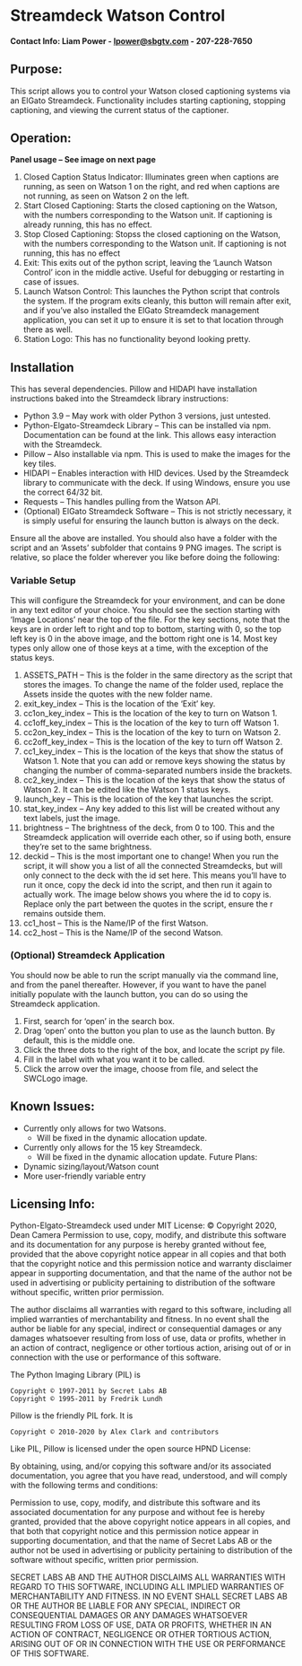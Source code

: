 # Streamdeck Watson Control
#### Contact Info: Liam Power - lpower@sbgtv.com - 207-228-7650

## Purpose:
This script allows you to control your Watson closed captioning systems via an ElGato Streamdeck. Functionality includes starting captioning, stopping captioning, and viewing the current status of the captioner. 
## Operation:
**Panel usage – See image on next page**
1.	Closed Caption Status Indicator: Illuminates green when captions are running, as seen on Watson 1 on the right, and red when captions are not running, as seen on Watson 2 on the left. 
2.	Start Closed Captioning: Starts the closed captioning on the Watson, with the numbers corresponding to the Watson unit. If captioning is already running, this has no effect.
3.	Stop Closed Captioning: Stopss the closed captioning on the Watson, with the numbers corresponding to the Watson unit. If captioning is not running, this has no effect
4.	Exit: This exits out of the python script, leaving the ‘Launch Watson Control’ icon in the middle active. Useful for debugging or restarting in case of issues.
5.	Launch Watson Control: This launches the Python script that controls the system. If the program exits cleanly, this button will remain after exit, and if you’ve also installed the ElGato Streamdeck management application, you can set it up to ensure it is set to that location through there as well.
6.	Station Logo: This has no functionality beyond looking pretty.
 

## Installation 
This has several dependencies. Pillow and HIDAPI have installation instructions baked into the Streamdeck library instructions:
- Python 3.9 – May work with older Python 3 versions, just untested.
- Python-Elgato-Streamdeck Library – This can be installed via npm. Documentation can be found at the link. This allows easy interaction with the Streamdeck.
- Pillow – Also installable via npm. This is used to make the images for the key tiles.
- HIDAPI – Enables interaction with HID devices. Used by the Streamdeck library to communicate with the deck. If using Windows, ensure you use the correct 64/32 bit.
- Requests – This handles pulling from the Watson API.
- (Optional) ElGato Streamdeck Software – This is not strictly necessary, it is simply useful for ensuring the launch button is always on the deck.

Ensure all the above are installed. You should also have a folder with the script and an ‘Assets’ subfolder that contains 9 PNG images. The script is relative, so place the folder wherever you like before doing the following:

### Variable Setup
This will configure the Streamdeck for your environment, and can be done in any text editor of your choice. You should see the section starting with ‘Image Locations’ near the top of the file. For the key sections, note that the keys are in order left to right and top to bottom, starting with 0, so the top left key is 0 in the above image, and the bottom right one is 14. Most key types only allow one of those keys at a time, with the exception of the status keys.
1.	ASSETS_PATH – This is the folder in the same directory as the script that stores the images. To change the name of the folder used, replace the Assets inside the quotes with the new folder name.
2.	exit_key_index – This is the location of the ‘Exit’ key.
3.	cc1on_key_index – This is the location of the key to turn on Watson 1.
4.	cc1off_key_index – This is the location of the key to turn off Watson 1.
5.	cc2on_key_index – This is the location of the key to turn on Watson 2.
6.	cc2off_key_index – This is the location of the key to turn off Watson 2.
7.	cc1_key_index – This is the location of the keys that show the status of Watson 1. Note that you can add or remove keys showing the status by changing the number of comma-separated numbers inside the brackets.
8.	cc2_key_index – This is the location of the keys that show the status of Watson 2. It can be edited like the Watson 1 status keys.
9.	launch_key – This is the location of the key that launches the script.
10.	stat_key_index – Any key added to this list will be created without any text labels, just the image.
11.	brightness – The brightness of the deck, from 0 to 100. This and the Streamdeck application will override each other, so if using both, ensure they’re set to the same brightness.
12.	deckid – This is the most important one to change! When you run the script, it will show you a list of all the connected Streamdecks, but will only connect to the deck with the id set here. This means you’ll have to run it once, copy the deck id into the script, and then run it again to actually work. The image below shows you where the id to copy is. Replace only the part between the quotes in the script, ensure the r remains outside them.
13.	cc1_host – This is the Name/IP of the first Watson.
14.	cc2_host – This is the Name/IP of the second Watson.
 
### (Optional) Streamdeck Application
You should now be able to run the script manually via the command line, and from the panel thereafter. However, if you want to have the panel initially populate with the launch button, you can do so using the Streamdeck application.
1.	First, search for ‘open’ in the search box.
2.	Drag ‘open’ onto the button you plan to use as the launch button. By default, this is the middle one.
3.	Click the three dots to the right of the box, and locate the script py file.
4.	Fill in the label with what you want it to be called.
5.	Click the arrow over the image, choose from file, and select the SWCLogo image.
 
## Known Issues:
- Currently only allows for two Watsons.
  - Will be fixed in the dynamic allocation update.
- Currently only allows for the 15 key Streamdeck. 
  - Will be fixed in the dynamic allocation update.
Future Plans: 
- Dynamic sizing/layout/Watson count
- More user-friendly variable entry



## Licensing Info:
Python-Elgato-Streamdeck used under MIT License:
© Copyright 2020, Dean Camera
Permission to use, copy, modify, and distribute this software
and its documentation for any purpose is hereby granted without
fee, provided that the above copyright notice appear in all
copies and that both that the copyright notice and this
permission notice and warranty disclaimer appear in supporting
documentation, and that the name of the author not be used in
advertising or publicity pertaining to distribution of the
software without specific, written prior permission.

The author disclaims all warranties with regard to this
software, including all implied warranties of merchantability
and fitness.  In no event shall the author be liable for any
special, indirect or consequential damages or any damages
whatsoever resulting from loss of use, data or profits, whether
in an action of contract, negligence or other tortious action,
arising out of or in connection with the use or performance of
this software.



The Python Imaging Library (PIL) is

    Copyright © 1997-2011 by Secret Labs AB
    Copyright © 1995-2011 by Fredrik Lundh

Pillow is the friendly PIL fork. It is

    Copyright © 2010-2020 by Alex Clark and contributors

Like PIL, Pillow is licensed under the open source HPND License:

By obtaining, using, and/or copying this software and/or its associated
documentation, you agree that you have read, understood, and will comply
with the following terms and conditions:

Permission to use, copy, modify, and distribute this software and its
associated documentation for any purpose and without fee is hereby granted,
provided that the above copyright notice appears in all copies, and that
both that copyright notice and this permission notice appear in supporting
documentation, and that the name of Secret Labs AB or the author not be
used in advertising or publicity pertaining to distribution of the software
without specific, written prior permission.

SECRET LABS AB AND THE AUTHOR DISCLAIMS ALL WARRANTIES WITH REGARD TO THIS SOFTWARE, INCLUDING ALL IMPLIED WARRANTIES OF MERCHANTABILITY AND FITNESS.
IN NO EVENT SHALL SECRET LABS AB OR THE AUTHOR BE LIABLE FOR ANY SPECIAL, INDIRECT OR CONSEQUENTIAL DAMAGES OR ANY DAMAGES WHATSOEVER RESULTING FROM LOSS OF USE, DATA OR PROFITS, WHETHER IN AN ACTION OF CONTRACT, NEGLIGENCE OR OTHER TORTIOUS ACTION, ARISING OUT OF OR IN CONNECTION WITH THE USE OR PERFORMANCE OF THIS SOFTWARE.
